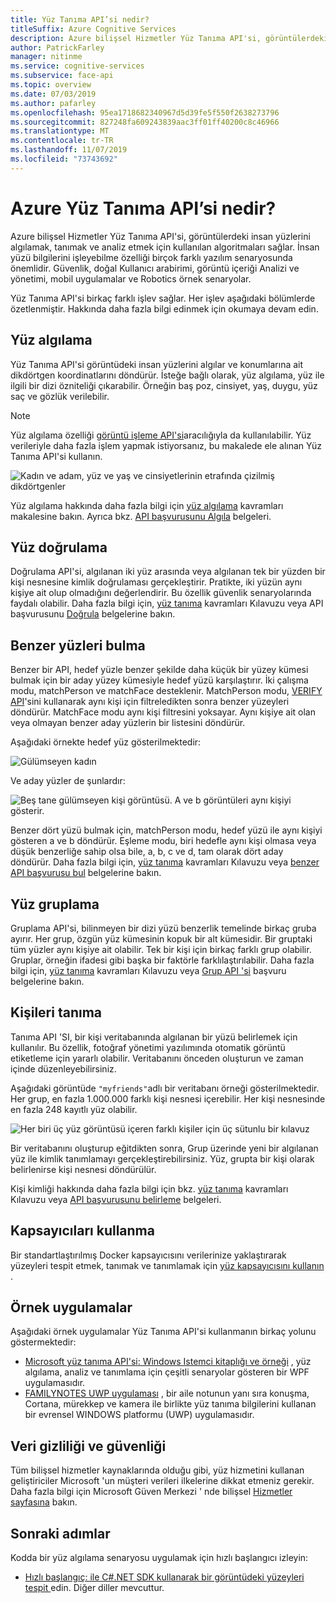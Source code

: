 ```yaml
---
title: Yüz Tanıma API’si nedir?
titleSuffix: Azure Cognitive Services
description: Azure bilişsel Hizmetler Yüz Tanıma API'si, görüntülerdeki insan yüzlerini algılamak, tanımak ve analiz etmek için kullanılan algoritmaları sağlar.
author: PatrickFarley
manager: nitinme
ms.service: cognitive-services
ms.subservice: face-api
ms.topic: overview
ms.date: 07/03/2019
ms.author: pafarley
ms.openlocfilehash: 95ea1718682340967d5d39fe5f550f2638273796
ms.sourcegitcommit: 827248fa609243839aac3ff01ff40200c8c46966
ms.translationtype: MT
ms.contentlocale: tr-TR
ms.lasthandoff: 11/07/2019
ms.locfileid: "73743692"
---
```

# <a name="what-is-the-azure-face-api"></a>Azure Yüz Tanıma API’si nedir?

Azure bilişsel Hizmetler Yüz Tanıma API'si, görüntülerdeki insan yüzlerini algılamak, tanımak ve analiz etmek için kullanılan algoritmaları sağlar. İnsan yüzü bilgilerini işleyebilme özelliği birçok farklı yazılım senaryosunda önemlidir. Güvenlik, doğal Kullanıcı arabirimi, görüntü içeriği Analizi ve yönetimi, mobil uygulamalar ve Robotics örnek senaryolar.

Yüz Tanıma API'si birkaç farklı işlev sağlar. Her işlev aşağıdaki bölümlerde özetlenmiştir. Hakkında daha fazla bilgi edinmek için okumaya devam edin.

## <a name="face-detection"></a>Yüz algılama

Yüz Tanıma API'si görüntüdeki insan yüzlerini algılar ve konumlarına ait dikdörtgen koordinatlarını döndürür. İsteğe bağlı olarak, yüz algılama, yüz ile ilgili bir dizi özniteliği çıkarabilir. Örneğin baş poz, cinsiyet, yaş, duygu, yüz saç ve gözlük verilebilir.

> [!NOTE]
> Yüz algılama özelliği [görüntü işleme API'si](https://docs.microsoft.com/azure/cognitive-services/computer-vision/home)aracılığıyla da kullanılabilir. Yüz verileriyle daha fazla işlem yapmak istiyorsanız, bu makalede ele alınan Yüz Tanıma API'si kullanın.

![Kadın ve adam, yüz ve yaş ve cinsiyetlerinin etrafında çizilmiş dikdörtgenler](./Images/Face.detection.jpg)

Yüz algılama hakkında daha fazla bilgi için [yüz algılama](concepts/face-detection.md) kavramları makalesine bakın. Ayrıca bkz. [API başvurusunu Algıla](https://westus.dev.cognitive.microsoft.com/docs/services/563879b61984550e40cbbe8d/operations/563879b61984550f30395236) belgeleri.

## <a name="face-verification"></a>Yüz doğrulama

Doğrulama API'si, algılanan iki yüz arasında veya algılanan tek bir yüzden bir kişi nesnesine kimlik doğrulaması gerçekleştirir. Pratikte, iki yüzün aynı kişiye ait olup olmadığını değerlendirir. Bu özellik güvenlik senaryolarında faydalı olabilir. Daha fazla bilgi için, [yüz tanıma](concepts/face-recognition.md) kavramları Kılavuzu veya API başvurusunu [Doğrula](https://westus.dev.cognitive.microsoft.com/docs/services/563879b61984550e40cbbe8d/operations/563879b61984550f3039523a) belgelerine bakın.

## <a name="find-similar-faces"></a>Benzer yüzleri bulma

Benzer bir API, hedef yüzle benzer şekilde daha küçük bir yüzey kümesi bulmak için bir aday yüzey kümesiyle hedef yüzü karşılaştırır. İki çalışma modu, matchPerson ve matchFace desteklenir. MatchPerson modu, [VERIFY API](https://westus.dev.cognitive.microsoft.com/docs/services/563879b61984550e40cbbe8d/operations/563879b61984550f3039523a)'sini kullanarak aynı kişi için filtreledikten sonra benzer yüzeyleri döndürür. MatchFace modu aynı kişi filtresini yoksayar. Aynı kişiye ait olan veya olmayan benzer aday yüzlerin bir listesini döndürür.

Aşağıdaki örnekte hedef yüz gösterilmektedir:

![Gülümseyen kadın](./Images/FaceFindSimilar.QueryFace.jpg)

Ve aday yüzler de şunlardır:

![Beş tane gülümseyen kişi görüntüsü. A ve b görüntüleri aynı kişiyi gösterir.](./Images/FaceFindSimilar.Candidates.jpg)

Benzer dört yüzü bulmak için, matchPerson modu, hedef yüzü ile aynı kişiyi gösteren a ve b döndürür. Eşleme modu, biri hedefle aynı kişi olmasa veya düşük benzerliğe sahip olsa bile, a, b, c ve d, tam olarak dört aday döndürür. Daha fazla bilgi için, [yüz tanıma](concepts/face-recognition.md) kavramları Kılavuzu veya [benzer API başvurusu bul](https://westus.dev.cognitive.microsoft.com/docs/services/563879b61984550e40cbbe8d/operations/563879b61984550f30395237) belgelerine bakın.

## <a name="face-grouping"></a>Yüz gruplama

Gruplama API'si, bilinmeyen bir dizi yüzü benzerlik temelinde birkaç gruba ayırır. Her grup, özgün yüz kümesinin kopuk bir alt kümesidir. Bir gruptaki tüm yüzler aynı kişiye ait olabilir. Tek bir kişi için birkaç farklı grup olabilir. Gruplar, örneğin ifadesi gibi başka bir faktörle farklılaştırılabilir. Daha fazla bilgi için, [yüz tanıma](concepts/face-recognition.md) kavramları Kılavuzu veya [Grup API 'si](https://westus.dev.cognitive.microsoft.com/docs/services/563879b61984550e40cbbe8d/operations/563879b61984550f30395238) başvuru belgelerine bakın.

## <a name="person-identification"></a>Kişileri tanıma

Tanıma API 'SI, bir kişi veritabanında algılanan bir yüzü belirlemek için kullanılır. Bu özellik, fotoğraf yönetimi yazılımında otomatik görüntü etiketleme için yararlı olabilir. Veritabanını önceden oluşturun ve zaman içinde düzenleyebilirsiniz.

Aşağıdaki görüntüde `"myfriends"`adlı bir veritabanı örneği gösterilmektedir. Her grup, en fazla 1.000.000 farklı kişi nesnesi içerebilir. Her kişi nesnesinde en fazla 248 kayıtlı yüz olabilir.

![Her biri üç yüz görüntüsü içeren farklı kişiler için üç sütunlu bir kılavuz](./Images/person.group.clare.jpg)

Bir veritabanını oluşturup eğitdikten sonra, Grup üzerinde yeni bir algılanan yüz ile kimlik tanımlamayı gerçekleştirebilirsiniz. Yüz, grupta bir kişi olarak belirlenirse kişi nesnesi döndürülür.

Kişi kimliği hakkında daha fazla bilgi için bkz. [yüz tanıma](concepts/face-recognition.md) kavramları Kılavuzu veya [API başvurusunu belirleme](https://westus.dev.cognitive.microsoft.com/docs/services/563879b61984550e40cbbe8d/operations/563879b61984550f30395239) belgeleri.

## <a name="use-containers"></a>Kapsayıcıları kullanma

Bir standartlaştırılmış Docker kapsayıcısını verilerinize yaklaştırarak yüzeyleri tespit etmek, tanımak ve tanımlamak için [yüz kapsayıcısını kullanın](face-how-to-install-containers.md) .

## <a name="sample-apps"></a>Örnek uygulamalar

Aşağıdaki örnek uygulamalar Yüz Tanıma API'si kullanmanın birkaç yolunu göstermektedir:

- [Microsoft yüz tanıma API'si: Windows Istemci kitaplığı ve örneği](https://github.com/Microsoft/Cognitive-Face-Windows) , yüz algılama, analiz ve tanımlama için çeşitli senaryolar gösteren bir WPF uygulamasıdır.
- [FAMILYNOTES UWP uygulaması](https://github.com/Microsoft/Windows-appsample-familynotes) , bir aile notunun yanı sıra konuşma, Cortana, mürekkep ve kamera ile birlikte yüz tanıma bilgilerini kullanan bir evrensel WINDOWS platformu (UWP) uygulamasıdır.

## <a name="data-privacy-and-security"></a>Veri gizliliği ve güvenliği

Tüm bilişsel hizmetler kaynaklarında olduğu gibi, yüz hizmetini kullanan geliştiriciler Microsoft 'un müşteri verileri ilkelerine dikkat etmeniz gerekir. Daha fazla bilgi için Microsoft Güven Merkezi ' nde bilişsel [Hizmetler sayfasına](https://www.microsoft.com/trustcenter/cloudservices/cognitiveservices) bakın.

## <a name="next-steps"></a>Sonraki adımlar

Kodda bir yüz algılama senaryosu uygulamak için hızlı başlangıcı izleyin:

- [Hızlı başlangıç: ile C#.NET SDK kullanarak bir görüntüdeki yüzeyleri tespit ](quickstarts/csharp.md)edin. Diğer diller mevcuttur.
